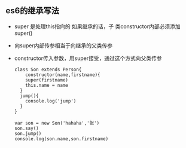 ## es6的继承写法

- super 是处理this指向的 如果继承的话，子 类constructor内部必须添加super()
- 向super内部传参相当于向继承的父类传参
- constructor传入参数，用super接受，通过这个方式向父类传参

  ```
  class Son extends Person{
      constructor(name,firstname){
      super(firstname)
      this.name = name
    }
    jump(){
      console.log('jump')
    }
  }

  var son = new Son('hahaha','张')
  son.say()
  son.jump()
  console.log(son.name,son.firstname)
  ```
